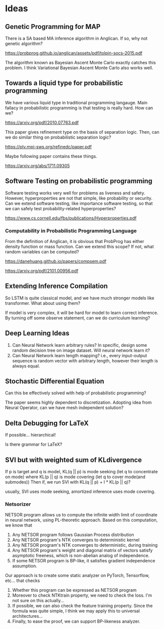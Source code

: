 # Ideas

## Genetic Programming for MAP

There is a SA based MA inference algorithm in Anglican. If so, why not genetic algorithm?

<https://probprog.github.io/anglican/assets/pdf/tolpin-socs-2015.pdf>

The algorithm known as Bayesian Ascent Monte Carlo exactly catches this problem. I think Variational Bayesian Ascent Monte Carlo also works well.

## Towards a liquid type for probabilistic programming

We have various liquid type in traditional programming langauge. Main fallacy in probabilistic programming is that testing is really hard. How can we?

<https://arxiv.org/pdf/2010.07763.pdf>

This paper gives refinement type on the basis of separation logic. Then, can we do similar thing on probabilistic separation logic?

<https://plv.mpi-sws.org/refinedc/paper.pdf>

Maybe following paper contains these things.

<https://arxiv.org/abs/1711.09305>

## Software Testing on probabilistic programming

Software testing works very well for problems as liveness and safety. However, hyperproperties are not that simple, like probability or security.
Can we extend software testing, like importance software testing, so that we can safely test probability-related hyperproperties?

<https://www.cs.cornell.edu/fbs/publications/Hyperproperties.pdf>

### Computability in Probabilistic Programming Language

From the definition of Anglican, it is obvious that ProbProg has either density function or mass function. Can we extend this scope? If not, what random variables can be computed?

<https://danehuang.github.io/papers/compsem.pdf>

<https://arxiv.org/pdf/2101.00956.pdf>

## Extending Inference Compilation

So LSTM is quite classical model, and we have much stronger models like transformer. What about using them?

If model is very complex, it will be hard for model to learn correct inference. By turning off some observe statement, can we do curriculum learning?

## Deep Learning Ideas

1. Can Neural Network learn arbitrary rules? In specific, design some random decision tree on image dataset. Will neural network learn it?
2. Can Neural Network learn length mapping? i.e., every input-output sequence is random vector with arbitrary length, however their length is always equal.

## Stochastic Differential Equation

Can this be effectively solved with help of probabilistic programming?

The paper seems highly dependent to discretization. Adopting idea from Neural Operator, can we have mesh independent solution?

## Delta Debugging for LaTeX

If possible... hierarchical!

Is there grammar for LaTeX? 

## SVI but with weighted sum of KLdivergence

If p is target and q is model, 
KL(q || p) is mode seeking (let q to concentrate on mode)
where KL(p || q) is mode covering (let q to cover mode(and submodes))
Then if, we run SVI with 
KL(q || p) + l * KL(p || q)?

usually, SVI uses mode seeking, amortized inference uses mode covering.

### Netsorizer

NETSOR program allows us to compute the infinite width limit of coordinate in neural network, using PL-theoretic approach.
Based on this computation, we know that 
1. Any NETSOR program follows Gaussian Process distribution
2. Any NETSOR program's NTK converges to deterministic kernel
3. Any NETSOR program's NTK converges to deterministic, during training
4. Any NETSOR program's weight and diagonal matrix of vectors satisfy asymptotic freeness, which is non-abelian analog of independence.
5. If some NETSOR program is BP-like, it satisfies gradient independence assumption.

Our approach is to create some static analyzer on PyTorch, Tensorflow, etc... that checks

1. Whether this program can be expressed as NETSOR program
2. Moreover to check NTKtrain property, we need to check the loss. I'm not sure on this actually...
3. If possible, we can also check the feature training property. Since the formula was quite simple, I think we may apply this to universal architectures...
4. Finally, to ease the proof, we can support BP-likeness analyzer.

